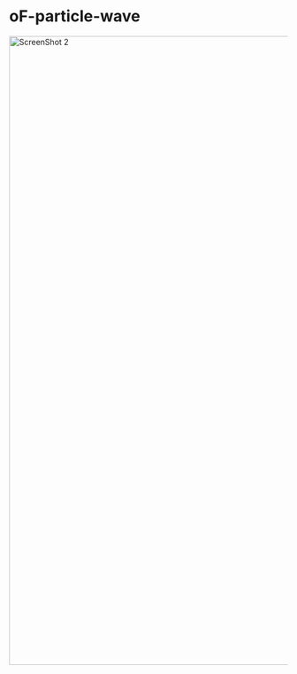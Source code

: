 # oF-particle-wave

<img width="1136" alt="ScreenShot 2" src="https://user-images.githubusercontent.com/26405363/88843006-62b1f080-d21b-11ea-866d-c2933eb494d0.png">

